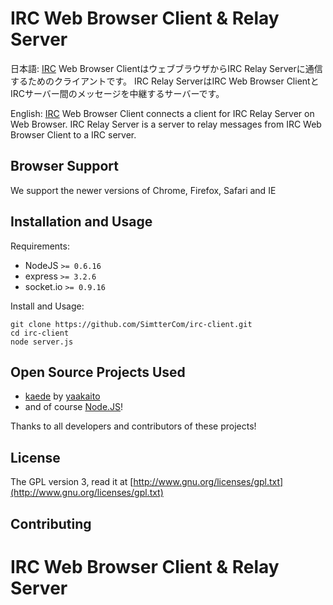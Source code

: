 # IRC Web Browser Client &amp; Relay Server

日本語:
  [IRC](http://ja.wikipedia.org/wiki/Internet_Relay_Chat) Web Browser ClientはウェブブラウザからIRC Relay Serverに通信するためのクライアントです。
  IRC Relay ServerはIRC Web Browser ClientとIRCサーバー間のメッセージを中継するサーバーです。

English:
  [IRC](http://www.irc.org/) Web Browser Client connects a client for IRC Relay Server on Web Browser.
  IRC Relay Server is a server to relay messages from IRC Web Browser Client to a IRC server. 

## Browser Support

We support the newer versions of Chrome, Firefox, Safari and IE

## Installation and Usage

Requirements:

  * NodeJS `>= 0.6.16`
  * express `>= 3.2.6`
  * socket.io `>= 0.9.16`

Install and Usage:

    git clone https://github.com/SimtterCom/irc-client.git
    cd irc-client
    node server.js

## Open Source Projects Used

  * [kaede](https://github.com/yaakaito/kaede) by [yaakaito]
  * and of course [Node.JS]!

Thanks to all developers and contributors of these projects!

[yaakaito]: http://yaakaito.hatenablog.com/
[Node.JS]: http://nodejs.org/

## License

The GPL version 3, read it at [http://www.gnu.org/licenses/gpl.txt](http://www.gnu.org/licenses/gpl.txt)

## Contributing

[SimtterCom]: http://blog.simtter.com/

# IRC Web Browser Client &amp; Relay Server

